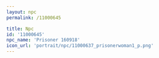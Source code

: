 ```yaml
---
layout: npc
permalink: /11000645

title: Npc
id: '11000645'
npc_name: 'Prisoner 160918'
icon_url: 'portrait/npc/11000637_prisonerwoman1_p.png'
---
```

